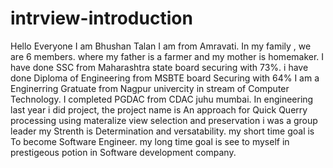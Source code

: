 # intrview-introduction
Hello Everyone I am Bhushan Talan 
I am from Amravati.
In my family , we are 6 members.
where my father is a farmer and my mother is homemaker.
I have done SSC from Maharashtra state board securing with 73%.
i have done Diploma of Engineering from MSBTE board Securing with 64%
I am a Enginerring Gratuate from Nagpur univercity in stream of Computer Technology.
I completed PGDAC from CDAC juhu mumbai.
In engineering last year i did project,
the project name is An approach for Quick Querry processing using materalize view selection and preservation
i was a group leader
my Strenth is Determination and versatability.
my short time goal is To become Software Engineer.
my long time goal is see to myself in prestigeous potion in Software development company.

